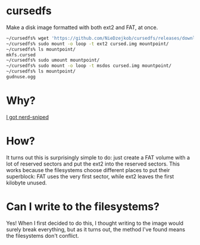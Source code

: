 # cursedfs

Make a disk image formatted with both ext2 and FAT, at once.

```bash
~/cursedfs% wget 'https://github.com/NieDzejkob/cursedfs/releases/download/v1.0/cursed.img'
~/cursedfs% sudo mount -o loop -t ext2 cursed.img mountpoint/
~/cursedfs% ls mountpoint/
mkfs.cursed
~/cursedfs% sudo umount mountpoint/
~/cursedfs% sudo mount -o loop -t msdos cursed.img mountpoint/
~/cursedfs% ls mountpoint/
gudnuse.ogg
```

# Why?

[I got nerd-sniped](https://twitter.com/Foone/status/1217162186130198529?s=20)

# How?

It turns out this is surprisingly simple to do: just create a FAT volume with a
lot of reserved sectors and put the ext2 into the reserved sectors. This works
because the filesystems choose different places to put their superblock: FAT
uses the very first sector, while ext2 leaves the first kilobyte unused.

# Can I write to the filesystems?

Yes! When I first decided to do this, I thought writing to the image would
surely break everything, but as it turns out, the method I've found means
the filesystems don't conflict.
